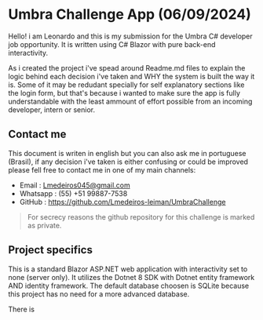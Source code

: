 # Umbra Challenge App (06/09/2024)

Hello! i am Leonardo and this is my submission for the Umbra C# developer job opportunity. It is written using C# Blazor with pure back-end interactivity.


As i created the project i've spead around Readme.md files to explain the logic behind each decision i've taken and WHY the system is built the way it is. Some of it may be redudant specially for self explanatory sections like the login form, but that's because i wanted to make sure the app is fully understandable with the least ammount of effort possible from an incoming developer, intern or senior.


## Contact me

This document is writen in english but you can also ask me in portuguese (Brasil), if any decision i've taken is either confusing or could be improved please fell free to contact me in one of my main channels:


- Email : Lmedeiros045@gmail.com
- Whatsapp : (55) +51 99887-7538
- GitHub : https://github.com/Lmedeiros-leiman/UmbraChallenge

> For secrecy reasons the github repository for this challenge is marked as private.


## Project specifics

This is a standard Blazor ASP.NET web application with interactivity set to none (server only).
It utilizes the Dotnet 8 SDK with Dotnet entity framework AND identity framework. The default database choosen is SQLite because this project has no need for a more advanced database.

There is 